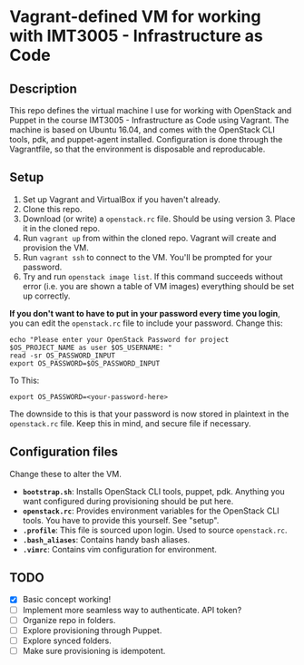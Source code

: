 # Vagrant-defined VM for working with IMT3005 - Infrastructure as Code

## Description

This repo defines the virtual machine I use for working with OpenStack and Puppet in the course IMT3005 - Infrastructure as Code using Vagrant. The machine is based on Ubuntu 16.04, and comes with the OpenStack CLI tools, pdk, and puppet-agent installed. Configuration is done through the Vagrantfile, so that the environment is disposable and reproducable.

## Setup

1. Set up Vagrant and VirtualBox if you haven't already.
1. Clone this repo.
1. Download (or write) a `openstack.rc` file. Should be using version 3. Place it in the cloned repo.
1. Run `vagrant up` from within the cloned repo. Vagrant will create and provision the VM.
1. Run `vagrant ssh` to connect to the VM. You'll be prompted for your password.
1. Try and run `openstack image list`. If this command succeeds without error (i.e. you are shown a table of VM images) everything should be set up correctly.

**If you don't want to have to put in your password every time you login**, you can edit the `openstack.rc` file to include your password. Change this:

```
echo "Please enter your OpenStack Password for project $OS_PROJECT_NAME as user $OS_USERNAME: "
read -sr OS_PASSWORD_INPUT
export OS_PASSWORD=$OS_PASSWORD_INPUT
```

To This:

```
export OS_PASSWORD=<your-password-here>
```

The downside to this is that your password is now stored in plaintext in the `openstack.rc` file. Keep this in mind, and secure file if necessary.

## Configuration files

Change these to alter the VM.

* **`bootstrap.sh`**: Installs OpenStack CLI tools, puppet, pdk. Anything you want configured during provisioning should be put here.
* **`openstack.rc`**: Provides environment variables for the OpenStack CLI tools. You have to provide this yourself. See "setup".
* **`.profile`**: This file is sourced upon login. Used to source `openstack.rc`.
* **`.bash_aliases`**: Contains handy bash aliases.
* **`.vimrc`**: Contains vim configuration for environment.

## TODO

- [x] Basic concept working!
- [ ] Implement more seamless way to authenticate. API token?
- [ ] Organize repo in folders.
- [ ] Explore provisioning through Puppet.
- [ ] Explore synced folders.
- [ ] Make sure provisioning is idempotent.
